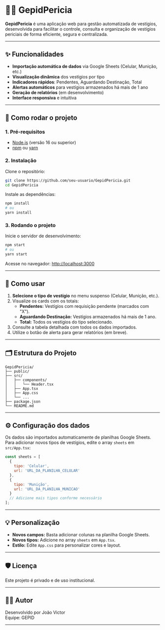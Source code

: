 # 🕵️‍♂️ GepidPericia

**GepidPericia** é uma aplicação web para gestão automatizada de vestígios, desenvolvida para facilitar o controle, consulta e organização de vestígios periciais de forma eficiente, segura e centralizada.

---

## ✨ Funcionalidades

- **Importação automática de dados** via Google Sheets (Celular, Munição, etc.)
- **Visualização dinâmica** dos vestígios por tipo
- **Indicadores rápidos**: Pendentes, Aguardando Destinação, Total
- **Alertas automáticos** para vestígios armazenados há mais de 1 ano
- **Geração de relatórios** (em desenvolvimento)
- **Interface responsiva** e intuitiva

---

## 🚀 Como rodar o projeto

### 1. Pré-requisitos

- [Node.js](https://nodejs.org/) (versão 16 ou superior)
- [npm](https://www.npmjs.com/) ou [yarn](https://yarnpkg.com/)

### 2. Instalação

Clone o repositório:

```sh
git clone https://github.com/seu-usuario/GepidPericia.git
cd GepidPericia
```

Instale as dependências:

```sh
npm install
# ou
yarn install
```

### 3. Rodando o projeto

Inicie o servidor de desenvolvimento:

```sh
npm start
# ou
yarn start
```

Acesse no navegador: [http://localhost:3000](http://localhost:3000)

---

## 📝 Como usar

1. **Selecione o tipo de vestígio** no menu suspenso (Celular, Munição, etc.).
2. Visualize os cards com os totais:
   - **Pendentes:** Vestígios com requisição pendente (marcados com "X").
   - **Aguardando Destinação:** Vestígios armazenados há mais de 1 ano.
   - **Total:** Todos os vestígios do tipo selecionado.
3. Consulte a tabela detalhada com todos os dados importados.
4. Utilize o botão de alerta para gerar relatórios (em breve).

---

## 🗂️ Estrutura do Projeto

```
GepidPericia/
├── public/
├── src/
│   ├── components/
│   │   └── Header.tsx
│   ├── App.tsx
│   ├── App.css
│   └── ...
├── package.json
└── README.md
```

---

## ⚙️ Configuração dos dados

Os dados são importados automaticamente de planilhas Google Sheets.  
Para adicionar novos tipos de vestígios, edite o array `sheets` em `src/App.tsx`:

```js
const sheets = [
  {
    tipo: 'Celular',
    url: 'URL_DA_PLANILHA_CELULAR'
  },
  {
    tipo: 'Munição',
    url: 'URL_DA_PLANILHA_MUNICAO'
  }
  // Adicione mais tipos conforme necessário
];
```

---

## 💡 Personalização

- **Novos campos:** Basta adicionar colunas na planilha Google Sheets.
- **Novos tipos:** Adicione no array `sheets` em `App.tsx`.
- **Estilo:** Edite `App.css` para personalizar cores e layout.

---

## 🛡️ Licença

Este projeto é privado e de uso institucional.

---

## 👨‍💻 Autor

Desenvolvido por João Victor  
Equipe: GEPID

---